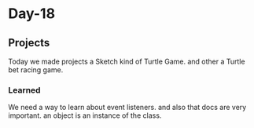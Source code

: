 # Day-18

## Projects
Today we made projects a Sketch kind of Turtle Game.
and other a Turtle bet racing game.

### Learned
We need a way to learn about event listeners.
and also that docs are very important.
an object is an instance of the class.
